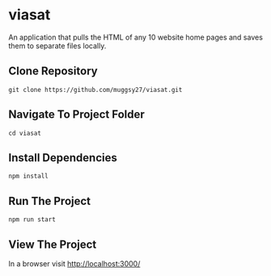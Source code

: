 # viasat
An application that pulls the HTML of any 10 website home pages and saves them to separate files locally.

## Clone Repository
`git clone https://github.com/muggsy27/viasat.git`

## Navigate To Project Folder
`cd viasat`

## Install Dependencies
`npm install`

## Run The Project
`npm run start`

## View The Project
In a browser visit [http://localhost:3000/](http://localhost:3000/)
